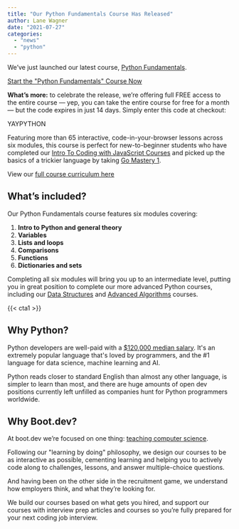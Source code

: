```yaml
---
title: "Our Python Fundamentals Course Has Released"
author: Lane Wagner
date: "2021-07-27"
categories: 
  - "news"
  - "python"
---
```


We’ve just launched our latest course, [Python Fundamentals](https://boot.dev/learn/learn-python).

[Start the "Python Fundamentals" Course Now](https://boot.dev/dashboard/courses)

**What’s more:** to celebrate the release, we’re offering full FREE access to the entire course — yep, you can take the entire course for free for a month — but the code expires in just 14 days. Simply enter this code at checkout:

YAYPYTHON

Featuring more than 65 interactive, code-in-your-browser lessons across six modules, this course is perfect for new-to-beginner students who have completed our [Intro To Coding with JavaScript Courses](https://boot.dev/learn/learn-javascript) and picked up the basics of a trickier language by taking [Go Mastery 1](https://boot.dev/learn/learn-golang).

View our [full course curriculum here](https://github.com/bootdotdev/curriculum)

## What’s included?

Our Python Fundamentals course features six modules covering:

1. **Intro to Python and general theory**
2. **Variables**
3. **Lists and loops**
4. **Comparisons**
5. **Functions**
6. **Dictionaries and sets**

Completing all six modules will bring you up to an intermediate level, putting you in great position to complete our more advanced Python courses, including our [Data Structures](https://boot.dev/learn/learn-data-structures) and [Advanced Algorithms](https://boot.dev/learn/learn-advanced-algorithms) courses.

{{< cta1 >}}

## Why Python?

Python developers are well-paid with a [$120,000 median salary](https://insights.stackoverflow.com/survey/2020#technology-what-languages-are-associated-with-the-highest-salaries-worldwide-united-states). It's an extremely popular language that's loved by programmers, and the #1 language for data science, machine learning and AI.

Python reads closer to standard English than almost any other language, is simpler to learn than most, and there are huge amounts of open dev positions currently left unfilled as companies hunt for Python programmers worldwide.

## Why Boot.dev?

At boot.dev we’re focused on one thing: [teaching computer science](/computer-science/comprehensive-guide-to-learn-computer-science-online/).

Following our "learning by doing" philosophy, we design our courses to be as interactive as possible, cementing learning and helping you to actively code along to challenges, lessons, and answer multiple-choice questions. 

And having been on the other side in the recruitment game, we understand how employers think, and what they’re looking for.

We build our courses based on what gets you hired, and support our courses with interview prep articles and courses so you’re fully prepared for your next coding job interview.

